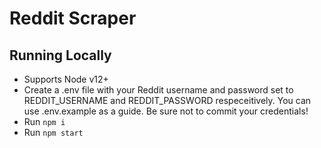 # Reddit Scraper

## Running Locally

- Supports Node v12+
- Create a .env file with your Reddit username and password set to REDDIT_USERNAME and REDDIT_PASSWORD respeceitively. You can use .env.example as a guide. Be sure not to commit your credentials!
- Run `npm i`
- Run `npm start`
